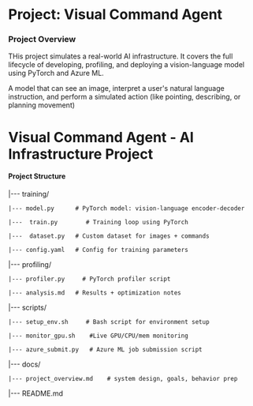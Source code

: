 # Project: Visual Command Agent

### Project Overview

THis project simulates a real-world AI infrastructure. It covers the full lifecycle of developing, profiling, and deploying a vision-language model using PyTorch and Azure ML.

A model that can see an image, interpret a user's natural language instruction, and perform a simulated action (like pointing, describing, or planning movement)

# Visual Command Agent - AI Infrastructure Project

#### Project Structure

|--- training/

    |--- model.py      # PyTorch model: vision-language encoder-decoder

    |---  train.py        # Training loop using PyTorch

    |---  dataset.py   # Custom dataset for images + commands

    |--- config.yaml   # Config for training parameters

|--- profiling/

    |--- profiler.py     # PyTorch profiler script

    |--- analysis.md   # Results + optimization notes

|--- scripts/

    |--- setup_env.sh     # Bash script for environment setup

    |--- monitor_gpu.sh    #Live GPU/CPU/mem monitoring

    |--- azure_submit.py   # Azure ML job submission script

|--- docs/

    |--- project_overview.md    # system design, goals, behavior prep

|--- README.md
